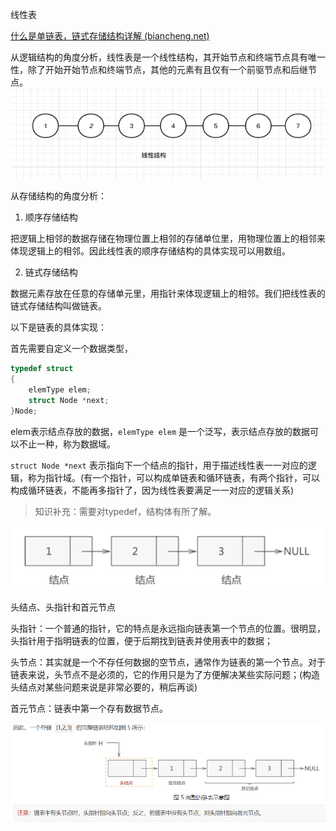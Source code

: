 线性表

[什么是单链表，链式存储结构详解 (biancheng.net)](http://c.biancheng.net/view/3336.html)

从逻辑结构的角度分析，线性表是一个线性结构，其开始节点和终端节点具有唯一性，除了开始开始节点和终端节点，其他的元素有且仅有一个前驱节点和后继节点。![1680850081116](1.线性表.assets/1680850081116.png)

从存储结构的角度分析：

1. 顺序存储结构

把逻辑上相邻的数据存储在物理位置上相邻的存储单位里，用物理位置上的相邻来体现逻辑上的相邻。因此线性表的顺序存储结构的具体实现可以用数组。

2. 链式存储结构

数据元素存放在任意的存储单元里，用指针来体现逻辑上的相邻。我们把线性表的链式存储结构叫做链表。

以下是链表的具体实现：

首先需要自定义一个数据类型，

```cpp
typedef struct
{
    elemType elem;
    struct Node *next;
}Node;
```

elem表示结点存放的数据，`elemType elem` 是一个泛写，表示结点存放的数据可以不止一种，称为数据域。

`struct Node *next` 表示指向下一个结点的指针，用于描述线性表一一对应的逻辑，称为指针域。(有一个指针，可以构成单链表和循环链表，有两个指针，可以构成循环链表，不能再多指针了，因为线性表要满足一一对应的逻辑关系)

> 知识补充：需要对typedef，结构体有所了解。

![1680851699039](1.线性表.assets/1680851699039.png)

头结点、头指针和首元节点

头指针：一个普通的指针，它的特点是永远指向链表第一个节点的位置。很明显，头指针用于指明链表的位置，便于后期找到链表并使用表中的数据；

头节点：其实就是一个不存任何数据的空节点，通常作为链表的第一个节点。对于链表来说，头节点不是必须的，它的作用只是为了方便解决某些实际问题；(构造头结点对某些问题来说是非常必要的，稍后再谈)

首元节点：链表中第一个存有数据节点。

![1680851901856](1.线性表.assets/1680851901856.png)













